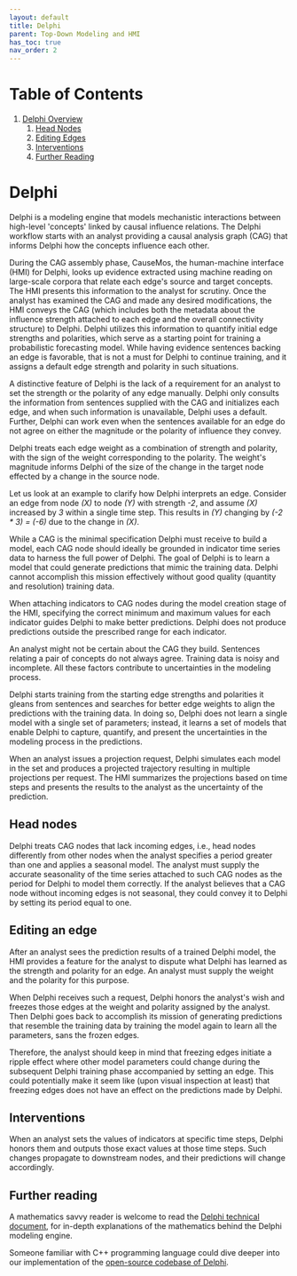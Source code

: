 ```yaml
---
layout: default
title: Delphi
parent: Top-Down Modeling and HMI
has_toc: true
nav_order: 2
---
```

# Table of Contents
1. [Delphi Overview](#delphi)
    1. [Head Nodes](#head-nodes)
    2. [Editing Edges](#editing-an-edge)
    3. [Interventions](#interventions)
    4. [Further Reading](#further-reading)
 
# Delphi

Delphi is a modeling engine that models mechanistic interactions between high-level 'concepts' linked by causal influence relations. The Delphi workflow starts with an analyst providing a causal analysis graph (CAG) that informs Delphi how the concepts influence each other.

During the CAG assembly phase, CauseMos, the human-machine interface (HMI) for Delphi, looks up evidence extracted using machine reading on large-scale corpora that relate each edge's source and target concepts. The HMI presents this information to the analyst for scrutiny. Once the analyst has examined the CAG and made any desired modifications, the HMI conveys the CAG (which includes both the metadata about the influence strength attached to each edge and the overall connectivity structure) to Delphi. Delphi utilizes this information to quantify initial edge strengths and polarities, which serve as a starting point for training a probabilistic forecasting model. While having evidence sentences backing an edge is favorable, that is not a must for Delphi to continue training, and it assigns a default edge strength and polarity in such situations.

A distinctive feature of Delphi is the lack of a requirement for an analyst to set the strength or the polarity of any edge manually. Delphi only consults the information from sentences supplied with the CAG and initializes each edge, and when such information is unavailable, Delphi uses a default. Further, Delphi can work even when the sentences available for an edge do not agree on either the magnitude or the polarity of influence they convey.

Delphi treats each edge weight as a combination of strength and polarity, with the sign of the weight corresponding to the polarity. The weight's magnitude informs Delphi of the size of the change in the target node effected by a change in the source node.

Let us look at an example to clarify how Delphi interprets an edge. Consider an edge from node _(X)_ to node _(Y)_ with strength _-2_, and assume _(X)_ increased by _3_ within a single time step. This results in _(Y)_ changing by _(-2 * 3) = (-6)_ due to the change in _(X)_.

While a CAG is the minimal specification Delphi must receive to build a model, each CAG node should ideally be grounded in indicator time series data to harness the full power of Delphi. The goal of Delphi is to learn a model that could generate predictions that mimic the training data. Delphi cannot accomplish this mission effectively without good quality (quantity and resolution) training data.

When attaching indicators to CAG nodes during the model creation stage of the HMI, specifying the correct minimum and maximum values for each indicator guides Delphi to make better predictions. Delphi does not produce predictions outside the prescribed range for each indicator.

An analyst might not be certain about the CAG they build. Sentences relating a pair of concepts do not always agree. Training data is noisy and incomplete. All these factors contribute to uncertainties in the modeling process.

Delphi starts training from the starting edge strengths and polarities it gleans from sentences and searches for better edge weights to align the predictions with the training data. In doing so, Delphi does not learn a single model with a single set of parameters; instead, it learns a set of models that enable Delphi to capture, quantify, and present the uncertainties in the modeling process in the predictions.

When an analyst issues a projection request, Delphi simulates each model in the set and produces a projected trajectory resulting in multiple projections per request. The HMI summarizes the projections based on time steps and presents the results to the analyst as the uncertainty of the prediction.


## Head nodes

Delphi treats CAG nodes that lack incoming edges, i.e., head nodes differently from other nodes when the analyst specifies a period greater than one and applies a seasonal model. The analyst must supply the accurate seasonality of the time series attached to such CAG nodes as the period for Delphi to model them correctly. If the analyst believes that a CAG node without incoming edges is not seasonal, they could convey it to Delphi by setting its period equal to one.


## Editing an edge

After an analyst sees the prediction results of a trained Delphi model, the HMI provides a feature for the analyst to dispute what Delphi has learned as the strength and polarity for an edge. An analyst must supply the weight and the polarity for this purpose.

When Delphi receives such a request, Delphi honors the analyst's wish and freezes those edges at the weight and polarity assigned by the analyst. Then Delphi goes back to accomplish its mission of generating predictions that resemble the training data by training the model again to learn all the parameters, sans the frozen edges.

Therefore, the analyst should keep in mind that freezing edges initiate a ripple effect where other model parameters could change during the subsequent Delphi training phase accompanied by setting an edge. This could potentially make it seem like (upon visual inspection at least) that freezing edges does not have an effect on the predictions made by Delphi.


## Interventions

When an analyst sets the values of indicators at specific time steps, Delphi honors them and outputs those exact values at those time steps. Such changes propagate to downstream nodes, and their predictions will change accordingly.

## Further reading

A mathematics savvy reader is welcome to read the [Delphi technical document](http://vision.cs.arizona.edu/adarsh/Arizona_Text_to_Model_Procedure.pdf), for in-depth explanations of the mathematics behind the Delphi modeling engine.

Someone familiar with C++ programming language could dive deeper into our implementation of the [open-source codebase of Delphi](https://github.com/ml4ai/delphi).

